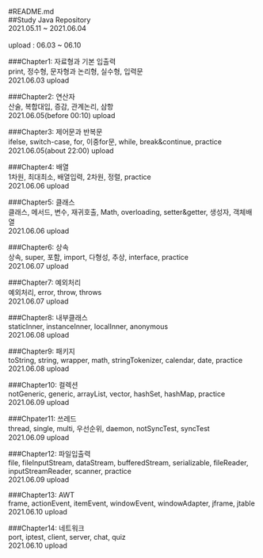 #README.md <br>
##Study Java Repository <br>
2021.05.11 ~ 2021.06.04 <br><br>
upload : 06.03 ~ 06.10

###Chapter1: 자료형과 기본 입출력<br>
print, 정수형, 문자형과 논리형, 실수형, 입력문<br>
2021.06.03 upload<br>

###Chapter2: 연산자<br>
산술, 복합대입, 증감, 관계논리, 삼항 <br>
2021.06.05(before 00:10) upload<br>

###Chapter3: 제어문과 반복문<br>
ifelse, switch-case, for, 이중for문, while, break&continue, practice <br>
2021.06.05(about 22:00) upload<br>

###Chapter4: 배열<br>
1차원, 최대최소, 배열입력, 2차원, 정렬, practice<br>
2021.06.06 upload<br>

###Chapter5: 클래스<br>
클래스, 메서드, 변수, 재귀호출, Math, overloading, setter&getter, 생성자, 객체배열<br>
2021.06.06 upload<br>

###Chapter6: 상속 <br>
상속, super, 포함, import, 다형성, 추상, interface, practice <br>
2021.06.07 upload<br>

###Chapter7: 예외처리<br>
예외처리, error, throw, throws<br>
2021.06.07 upload<br>

###Chapter8: 내부클래스<br>
staticInner, instanceInner, localInner, anonymous<br>
2021.06.08 upload<br>

###Chapter9: 패키지<br>
toString, string, wrapper, math, stringTokenizer, calendar, date, practice <br>
2021.06.08 upload<br>

###Chapter10: 컬렉션<br>
notGeneric, generic, arrayList, vector, hashSet, hashMap, practice <br>
2021.06.09 upload<br>

###Chpater11: 쓰레드 <br>
thread, single, multi, 우선순위, daemon, notSyncTest, syncTest<br>
2021.06.09 upload<br>

###Chapter12: 파일입출력<br>
file, fileInputStream, dataStream, bufferedStream, serializable, fileReader, inputStreamReader, scanner, practice<br>
2021.06.09 upload<br>

###Chapter13: AWT<br>
frame, actionEvent, itemEvent, windowEvent, windowAdapter, jframe, jtable<br>
2021.06.10 upload<br>

###Chapter14: 네트워크<br>
port, iptest, client, server, chat, quiz<br>
2021.06.10 upload<br>
